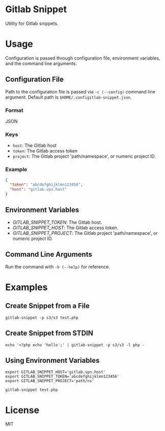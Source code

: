 # Gitlab Snippet

Utility for Gitlab snippets.

# Usage

Configuration is passed through configuration file, environment variables, and the command line arguments.

## Configuration File

Path to the configuration file is passed via `-c (--config)` command line argument.
Default path is `$HOME/.configitlab-snippet.json`.

### Format

JSON

### Keys

- `host`: The Gitlab host
- `token`: The Gitlab access token
- `project`: The Gitlab project 'path/namespace', or numeric project ID.

### Example

```json
{
  "token": "abcdefghijklmn123456",
  "host": "gitlab.vpn.host"
}
```

## Environment Variables

- *GITLAB_SNIPPET_TOKEN*: The Gitlab host.
- *GITLAB_SNIPPET_HOST*: The Gitlab access token.
- *GITLAB_SNIPPET_PROJECT*: The Gitlab project 'path/namespace', or numeric project ID.

## Command Line Arguments

Run the command with `-h (--help)` for reference.

# Examples

## Create Snippet from a File
```
gitlab-snippet -p s3/s3 test.php
```

## Create Snippet from STDIN
```
echo '<?php echo 'hello';' | gitlab-snippet -p s3/s3 -l php -
```

## Using Environment Variables
```
export GITLAB_SNIPPET_HOST='gitlab.vpn.host'
export GITLAB_SNIPPET_TOKEN='abcdefghijklmn123456'
export GITLAB_SNIPPET_PROJECT='path/ns'

gitlab-snippet test.php
```

# License

MIT
